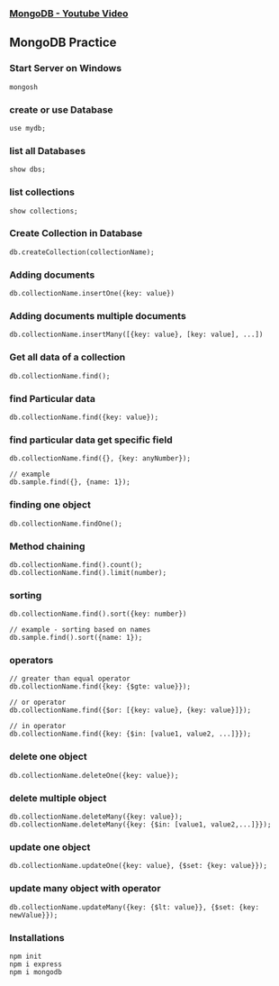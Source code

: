 ### [MongoDB - Youtube Video](https://youtu.be/kjIPNVjaYPI?si=k1fl7Oo5KCwC0os_)

## MongoDB Practice

### Start Server on Windows

```
mongosh
```

### create or use Database

```
use mydb;
```

### list all Databases

```
show dbs;
```

### list collections

```
show collections;
```

### Create Collection in Database

```
db.createCollection(collectionName);
```

### Adding documents

```
db.collectionName.insertOne({key: value})
```

### Adding documents multiple documents

```
db.collectionName.insertMany([{key: value}, [key: value], ...])
```

### Get all data of a collection

```
db.collectionName.find();
```

### find Particular data

```
db.collectionName.find({key: value});
```

### find particular data get specific field

```
db.collectionName.find({}, {key: anyNumber});

// example
db.sample.find({}, {name: 1});
```

### finding one object

```
db.collectionName.findOne();
```

### Method chaining

```
db.collectionName.find().count();
db.collectionName.find().limit(number);
```

### sorting

```
db.collectionName.find().sort({key: number})

// example - sorting based on names
db.sample.find().sort({name: 1});
```

### operators

```
// greater than equal operator
db.collectionName.find({key: {$gte: value}});

// or operator
db.collectionName.find({$or: [{key: value}, {key: value}]});

// in operator
db.collectionName.find({key: {$in: [value1, value2, ...]}});
```

### delete one object

```
db.collectionName.deleteOne({key: value});
```

### delete multiple object

```
db.collectionName.deleteMany({key: value});
db.collectionName.deleteMany({key: {$in: [value1, value2,...]}});
```

### update one object

```
db.collectionName.updateOne({key: value}, {$set: {key: value}});
```

### update many object with operator

```
db.collectionName.updateMany({key: {$lt: value}}, {$set: {key: newValue}});
```

### Installations

```
npm init
npm i express
npm i mongodb
```
